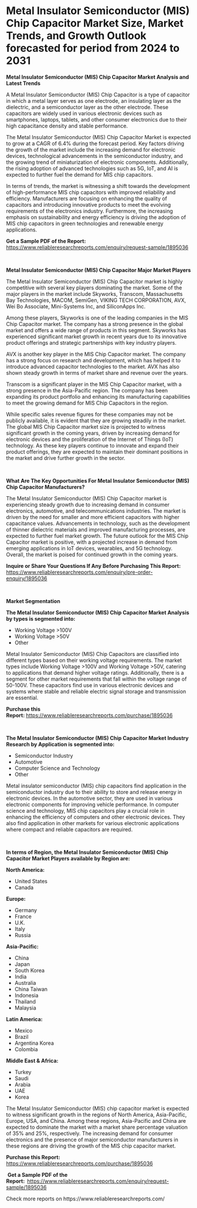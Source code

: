 <p><h1>Metal Insulator Semiconductor (MIS) Chip Capacitor Market Size, Market Trends, and Growth Outlook forecasted for period from 2024 to 2031</h1></p><p><strong>Metal Insulator Semiconductor (MIS) Chip Capacitor Market Analysis and Latest Trends</strong></p>
<p><p>A Metal Insulator Semiconductor (MIS) Chip Capacitor is a type of capacitor in which a metal layer serves as one electrode, an insulating layer as the dielectric, and a semiconductor layer as the other electrode. These capacitors are widely used in various electronic devices such as smartphones, laptops, tablets, and other consumer electronics due to their high capacitance density and stable performance.</p><p>The Metal Insulator Semiconductor (MIS) Chip Capacitor Market is expected to grow at a CAGR of 6.4% during the forecast period. Key factors driving the growth of the market include the increasing demand for electronic devices, technological advancements in the semiconductor industry, and the growing trend of miniaturization of electronic components. Additionally, the rising adoption of advanced technologies such as 5G, IoT, and AI is expected to further fuel the demand for MIS chip capacitors.</p><p>In terms of trends, the market is witnessing a shift towards the development of high-performance MIS chip capacitors with improved reliability and efficiency. Manufacturers are focusing on enhancing the quality of capacitors and introducing innovative products to meet the evolving requirements of the electronics industry. Furthermore, the increasing emphasis on sustainability and energy efficiency is driving the adoption of MIS chip capacitors in green technologies and renewable energy applications.</p></p>
<p><strong>Get a Sample PDF of the Report:&nbsp;</strong> <a href="https://www.reliableresearchreports.com/enquiry/request-sample/1895036">https://www.reliableresearchreports.com/enquiry/request-sample/1895036</a></p>
<p>&nbsp;</p>
<p><strong>Metal Insulator Semiconductor (MIS) Chip Capacitor Major Market Players</strong></p>
<p><p>The Metal Insulator Semiconductor (MIS) Chip Capacitor market is highly competitive with several key players dominating the market. Some of the major players in the market include Skyworks, Transcom, Massachusetts Bay Technologies, MACOM, SemiGen, VIKING TECH CORPORATION, AVX, Wei Bo Associate, Mini-Systems Inc, and SiliconApps Inc.</p><p>Among these players, Skyworks is one of the leading companies in the MIS Chip Capacitor market. The company has a strong presence in the global market and offers a wide range of products in this segment. Skyworks has experienced significant market growth in recent years due to its innovative product offerings and strategic partnerships with key industry players.</p><p>AVX is another key player in the MIS Chip Capacitor market. The company has a strong focus on research and development, which has helped it to introduce advanced capacitor technologies to the market. AVX has also shown steady growth in terms of market share and revenue over the years.</p><p>Transcom is a significant player in the MIS Chip Capacitor market, with a strong presence in the Asia-Pacific region. The company has been expanding its product portfolio and enhancing its manufacturing capabilities to meet the growing demand for MIS Chip Capacitors in the region.</p><p>While specific sales revenue figures for these companies may not be publicly available, it is evident that they are growing steadily in the market. The global MIS Chip Capacitor market size is projected to witness significant growth in the coming years, driven by increasing demand for electronic devices and the proliferation of the Internet of Things (IoT) technology. As these key players continue to innovate and expand their product offerings, they are expected to maintain their dominant positions in the market and drive further growth in the sector.</p></p>
<p>&nbsp;</p>
<p><strong>What Are The Key Opportunities For Metal Insulator Semiconductor (MIS) Chip Capacitor Manufacturers?</strong></p>
<p><p>The Metal Insulator Semiconductor (MIS) Chip Capacitor market is experiencing steady growth due to increasing demand in consumer electronics, automotive, and telecommunications industries. The market is driven by the need for smaller and more efficient capacitors with higher capacitance values. Advancements in technology, such as the development of thinner dielectric materials and improved manufacturing processes, are expected to further fuel market growth. The future outlook for the MIS Chip Capacitor market is positive, with a projected increase in demand from emerging applications in IoT devices, wearables, and 5G technology. Overall, the market is poised for continued growth in the coming years.</p></p>
<p><strong>Inquire or Share Your Questions If Any Before Purchasing This Report:</strong> <a href="https://www.reliableresearchreports.com/enquiry/pre-order-enquiry/1895036">https://www.reliableresearchreports.com/enquiry/pre-order-enquiry/1895036</a></p>
<p>&nbsp;</p>
<p><strong>Market Segmentation</strong></p>
<p><strong>The Metal Insulator Semiconductor (MIS) Chip Capacitor Market Analysis by types is segmented into:</strong></p>
<p><ul><li>Working Voltage >100V</li><li>Working Voltage >50V</li><li>Other</li></ul></p>
<p><p>Metal Insulator Semiconductor (MIS) Chip Capacitors are classified into different types based on their working voltage requirements. The market types include Working Voltage >100V and Working Voltage >50V, catering to applications that demand higher voltage ratings. Additionally, there is a segment for other market requirements that fall within the voltage range of 50-100V. These capacitors find use in various electronic devices and systems where stable and reliable electric signal storage and transmission are essential.</p></p>
<p><strong>Purchase this Report:&nbsp;</strong><a href="https://www.reliableresearchreports.com/purchase/1895036">https://www.reliableresearchreports.com/purchase/1895036</a></p>
<p>&nbsp;</p>
<p><strong>The Metal Insulator Semiconductor (MIS) Chip Capacitor Market Industry Research by Application is segmented into:</strong></p>
<p><ul><li>Semiconductor Industry</li><li>Automotive</li><li>Computer Science and Technology</li><li>Other</li></ul></p>
<p><p>Metal insulator semiconductor (MIS) chip capacitors find application in the semiconductor industry due to their ability to store and release energy in electronic devices. In the automotive sector, they are used in various electronic components for improving vehicle performance. In computer science and technology, MIS chip capacitors play a crucial role in enhancing the efficiency of computers and other electronic devices. They also find application in other markets for various electronic applications where compact and reliable capacitors are required.</p></p>
<p>&nbsp;</p>
<p><strong>In terms of Region, the Metal Insulator Semiconductor (MIS) Chip Capacitor Market Players available by Region are:</strong></p>
<p>
    <p> <strong> North America: </strong>
        <ul>
            <li>United States</li>
            <li>Canada</li>
        </ul>
        </p> 
    <p> <strong> Europe: </strong>
        <ul>
            <li>Germany</li>
            <li>France</li>
            <li>U.K.</li>
            <li>Italy</li>
            <li>Russia</li>
        </ul>
        </p> 
    <p> <strong> Asia-Pacific: </strong>
        <ul>
            <li>China</li>
            <li>Japan</li>
            <li>South Korea</li>
            <li>India</li>
            <li>Australia</li>
            <li>China Taiwan</li>
            <li>Indonesia</li>
            <li>Thailand</li>
            <li>Malaysia</li>
        </ul>
        </p> 
    <p> <strong> Latin America: </strong>
        <ul>
            <li>Mexico</li>
            <li>Brazil</li>
            <li>Argentina Korea</li>
            <li>Colombia</li>
        </ul>
        </p> 
    <p> <strong> Middle East & Africa: </strong>
        <ul>
            <li>Turkey</li>
            <li>Saudi</li>
            <li>Arabia</li>
            <li>UAE</li>
            <li>Korea</li>
        </ul>
    </p>
    </p>
<p><p>The Metal Insulator Semiconductor (MIS) chip capacitor market is expected to witness significant growth in the regions of North America, Asia-Pacific, Europe, USA, and China. Among these regions, Asia-Pacific and China are expected to dominate the market with a market share percentage valuation of 35% and 25%, respectively. The increasing demand for consumer electronics and the presence of major semiconductor manufacturers in these regions are driving the growth of the MIS chip capacitor market.</p></p>
<p><strong>Purchase this Report: </strong><a href="https://www.reliableresearchreports.com/purchase/1895036">https://www.reliableresearchreports.com/purchase/1895036</a></p>
<p>&nbsp;<strong>Get a Sample PDF of the Report:&nbsp;&nbsp;</strong><a href="https://www.reliableresearchreports.com/enquiry/request-sample/1895036">https://www.reliableresearchreports.com/enquiry/request-sample/1895036</a></p>
<p><strong></strong></p>
<p>Check more reports on https://www.reliableresearchreports.com/</p>